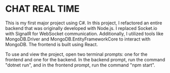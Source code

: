 # CHAT REAL TIME # 
 
This is my first major project using C#. In this project, I refactored an entire backend that was originally developed with Node.js. I replaced Socket.io with SignalR for WebSocket communication. Additionally, I utilized tools like MongoDB.Driver and MongoDB.EntityFrameworkCore to interact with MongoDB. The frontend is built using React.

To use and view the project, open two terminal prompts: one for the frontend and one for the backend. In the backend prompt, run the command "dotnet run", and in the frontend prompt, run the command "npm start".
